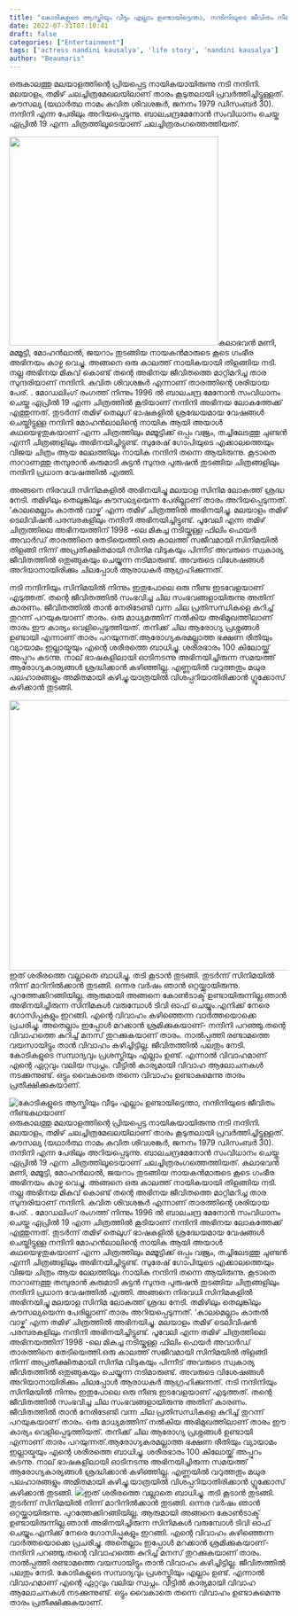```yaml
---
title: "കോടികളുടെ ആസ്തിയും വീടും എല്ലാം ഉണ്ടായിട്ടെന്താ, നന്ദിനിയുടെ ജീവിതം നീണ്ടകഥയാണ്"
date: 2022-07-31T07:10:41
draft: false
categories: ["Entertainment"]
tags: ['actress nandini kausalya', 'life story', 'nandini kausalya']
author: "Beaumaris"
---
```


ഒരുകാലത്തു മലയാളത്തിന്റെ പ്രിയപ്പെട്ട നായികയായിരുന്നു നടി നന്ദിനി. മലയാളം, തമിഴ് ചലച്ചിത്രമേഖലയിലാണ് താരം കൂടുതലായി പ്രവർത്തിച്ചിട്ടുള്ളത്. കൗസല്യ (യഥാർത്ഥ നാമം കവിത ശിവശങ്കർ, ജനനം 1979 ഡിസംബർ 30). നന്ദിനി എന്ന പേരിലും അറിയപ്പെടുന്നു. ബാലചന്ദ്രമേനോൻ സംവിധാനം ചെയ്ത ഏപ്രിൽ 19 എന്ന ചിത്രത്തിലൂടെയാണ് ചലച്ചിത്രരംഗത്തെത്തിയത്.

<img class="wp-image-344825 alignleft" src="https://cdn.boolokam.com/articles/2022/07/feef33.jpg" alt="" width="378" height="377" />കലാഭവൻ മണി, മമ്മൂട്ടി, മോഹൻലാൽ, ജയറാം തുടങ്ങിയ നായകൻമാരുടെ കൂടെ ഗംഭീര അഭിനയം കാഴ്ച വെച്ചു. അങ്ങനെ ഒരു കാലത്ത് നായികയായി തിളങ്ങിയ നടി. നല്ല അഭിനയ മികവ് കൊണ്ട് തന്റെ അഭിനയ ജീവിതത്തെ മാറ്റിമറിച്ച താര സുന്ദരിയാണ് നന്ദിനി. കവിത ശിവശങ്കർ എന്നാണ് താരത്തിന്റെ ശരിയായ പേര്. . മോഡലിംഗ് രംഗത്ത് നിന്നും 1996 ല്‍ ബാലചന്ദ്ര മേനോന്‍ സംവിധാനം ചെയ്ത ഏപ്രില്‍ 19 എന്ന ചിത്രത്തില്‍ കൂടിയാണ് നന്ദിനി അഭിനയ ലോകത്തേക്ക് എത്തുന്നത്. തുടര്‍ന്ന് തമിഴ് തെലുഗ് ഭാഷകളില്‍ ശ്രദ്ധേയമായ വേഷങ്ങള്‍ ചെയ്തിട്ടുള്ള നന്ദിനി മോഹന്‍ലാലിന്റെ നായിക ആയി അയാള്‍ കഥയെഴുതുകയാണ് എന്ന ചിത്രത്തിലും മമ്മൂട്ടിക്ക് ഒപ്പം വജ്രം, തച്ചിലേടത്തു ചുണ്ടൻ എന്നീ ചിത്രങ്ങളിലും അഭിനയിച്ചിട്ടുണ്ട്. സുരേഷ് ഗോപിയുടെ എക്കാലത്തെയും വിജയ ചിത്രം ആയ ലേലത്തിലും നായിക നന്ദിനി തന്നെ ആയിരുന്നു. കൂടാതെ നാറാണത്തു തമ്പുരാന്‍ കരുമാടി കുട്ടന്‍ സുന്ദര പുരുഷന്‍ തുടങ്ങിയ ചിത്രങ്ങളിലും നന്ദിനി പ്രധാന വേഷത്തില്‍ എത്തി.

അങ്ങനെ നിരവധി സിനിമകളില്‍ അഭിനയിച്ചു മലയാള സിനിമ ലോകത്ത് ശ്രദ്ധ നേടി. തമിഴിലും തെലുങ്കിലും കൗസല്യയെന്ന പേരില്ലാണ് താരം അറിയപ്പെടുന്നത്. ‘കാലമെല്ലാം കാതൽ വാഴ്ക’ എന്ന തമിഴ് ചിത്രത്തിൽ അഭിനയിച്ചു. മലയാളം തമിഴ് ടെലിവിഷൻ പരമ്പരകളിലും നന്ദിനി അഭിനയിച്ചിട്ടുണ്ട്. പൂവേലി എന്ന തമിഴ് ചിത്രത്തിലെ അഭിനയത്തിന് 1998 -ലെ മികച്ച നടിയ്കുള്ള ഫിലിം ഫെയർ അവാർഡ് താരത്തിനെ തേടിയെത്തി.ഒരു കാലത്ത് സജീവമായി സിനിമയിൽ തിളങ്ങി നിന്ന്‌ അപ്രതീക്ഷിതമായി സിനിമ വിടുകയും പിന്നീട് അവരുടെ സ്വകാര്യ ജീവിതത്തിൽ ഒതുങ്ങുകയും ചെയ്യുന്ന നടിമാരുണ്ട്. അവരുടെ വിശേഷങ്ങൾ അറിയാനായിരിക്കും ചിലപ്പോൾ ആരാധകർ ആഗ്രഹിക്കുന്നത്.

നടി നന്ദിനിയും സിനിമയിൽ നിന്നും ഇതുപോലെ ഒരു നീണ്ട ഇടവേളയാണ് എടുത്തത്. തന്റെ ജീവിതത്തിൽ സംഭവിച്ച ചില സംഭവങ്ങളായിരുന്നു അതിന് കാരണം. ജീവിതത്തിൽ താൻ നേരിടേണ്ടി വന്ന ചില പ്രതിസന്ധികളെ കുറിച്ച് തുറന്ന് പറയുകയാണ് താരം. ഒരു മാധ്യമത്തിന് നൽകിയ അഭിമുഖത്തിലാണ് താരം ഈ കാര്യം വെളിപ്പെടുത്തിയത്. തനിക്ക് ചില ആരോഗ്യ പ്രശ്നങ്ങൾ ഉണ്ടായി എന്നാണ് താരം പറയുന്നത്.ആരോഗ്യകരമല്ലാത്ത ഭക്ഷണ രീതിയും വ്യായാമം ഇല്ലായ്മയും എന്റെ ശരീരത്തെ ബാധിച്ചു. ശരീരഭാരം 100 കിലോയ്ക്ക് അപ്പുറം കടന്നു. നാല് ഭാഷകളിലായി ഓടിനടന്നു അഭിനയിച്ചിരുന്ന സമയത്ത് ആരോഗ്യകാര്യങ്ങള്‍ ശ്രദ്ധിക്കാന്‍ കഴിഞ്ഞില്ല. എണ്ണയില്‍ വറുത്തതും മധുര പലഹാരങ്ങളും അമിതമായി കഴിച്ചു.യാത്രയിൽ വിശപ്പറിയാതിരിക്കാൻ ഗ്ലൂക്കോസ് കഴിക്കാൻ തുടങ്ങി.

<img class="wp-image-344826 aligncenter" src="https://cdn.boolokam.com/articles/2022/07/t3t3t-2.jpg" alt="" width="856" height="488" />ഇത് ശരീരത്തെ വല്ലാതെ ബാധിച്ചു. തടി കൂടാൻ തുടങ്ങി. തുടർന്ന് സിനിമയിൽ നിന്ന് മാറിനിൽക്കാൻ തുടങ്ങി. ഒന്നര വർഷം ഞാൻ ഒറ്റയ്ക്കായിരുന്നു. പുറത്തേക്കിറങ്ങിയില്ല. ആരുമായി അങ്ങനെ കോൺടാക്ട് ഉണ്ടായിരുന്നില്ല.ഞാൻ അഭിനയിച്ചിരുന്ന സിനിമകൾ വരുമ്പോൾ ടിവി ഓഫ് ചെയ്യും.എനിക്ക് നേരെ ഗോസിപ്പുകളും ഇറങ്ങി. എന്റെ വിവാഹം കഴിഞ്ഞെന്ന വാർത്തയൊക്കെ പ്രചരിച്ചു. അതെല്ലാം ഇപ്പോൾ മറക്കാൻ ശ്രമിക്കുകയാണ്- നന്ദിനി പറഞ്ഞു.തന്റെ വിവാഹത്തെ കുറിച്ച് മനസ് തുറക്കുകയാണ് താരം. നാൽപ്പത്തി രണ്ടാമത്തെ വയസായിട്ടും താൻ വിവാഹം കഴിച്ചിട്ടില്ല. ജീവിതത്തിൽ പലതും നേടി. കോടികളുടെ സമ്പാദ്യവും പ്രശസ്തിയും എല്ലാം ഉണ്ട്. എന്നാൽ വിവാഹമാണ് എന്റെ ഏറ്റവും വലിയ സ്വപ്നം. വീട്ടിൽ കാര്യമായി വിവാഹ ആലോചനകൾ നടക്കുന്നുണ്ട്. ഒട്ടും വൈകാതെ തന്നെ വിവാഹം ഉണ്ടാകുമെന്നു താരം പ്രതീക്ഷിക്കുകയാണ്.


![കോടികളുടെ ആസ്തിയും വീടും എല്ലാം ഉണ്ടായിട്ടെന്താ, നന്ദിനിയുടെ ജീവിതം നീണ്ടകഥയാണ്](https://cdn.boolokam.com/articles/2022/07/feef33.jpg)ഒരുകാലത്തു മലയാളത്തിന്റെ പ്രിയപ്പെട്ട നായികയായിരുന്നു നടി നന്ദിനി. മലയാളം, തമിഴ് ചലച്ചിത്രമേഖലയിലാണ് താരം കൂടുതലായി പ്രവർത്തിച്ചിട്ടുള്ളത്. കൗസല്യ (യഥാർത്ഥ നാമം കവിത ശിവശങ്കർ, ജനനം 1979 ഡിസംബർ 30). നന്ദിനി എന്ന പേരിലും അറിയപ്പെടുന്നു. ബാലചന്ദ്രമേനോൻ സംവിധാനം ചെയ്ത ഏപ്രിൽ 19 എന്ന ചിത്രത്തിലൂടെയാണ് ചലച്ചിത്രരംഗത്തെത്തിയത്. കലാഭവൻ മണി, മമ്മൂട്ടി, മോഹൻലാൽ, ജയറാം തുടങ്ങിയ നായകൻമാരുടെ കൂടെ ഗംഭീര അഭിനയം കാഴ്ച വെച്ചു. അങ്ങനെ ഒരു കാലത്ത് നായികയായി തിളങ്ങിയ നടി. നല്ല അഭിനയ മികവ് കൊണ്ട് തന്റെ അഭിനയ ജീവിതത്തെ മാറ്റിമറിച്ച താര സുന്ദരിയാണ് നന്ദിനി. കവിത ശിവശങ്കർ എന്നാണ് താരത്തിന്റെ ശരിയായ പേര്. . മോഡലിംഗ് രംഗത്ത് നിന്നും 1996 ല്‍ ബാലചന്ദ്ര മേനോന്‍ സംവിധാനം ചെയ്ത ഏപ്രില്‍ 19 എന്ന ചിത്രത്തില്‍ കൂടിയാണ് നന്ദിനി അഭിനയ ലോകത്തേക്ക് എത്തുന്നത്. തുടര്‍ന്ന് തമിഴ് തെലുഗ് ഭാഷകളില്‍ ശ്രദ്ധേയമായ വേഷങ്ങള്‍ ചെയ്തിട്ടുള്ള നന്ദിനി മോഹന്‍ലാലിന്റെ നായിക ആയി അയാള്‍ കഥയെഴുതുകയാണ് എന്ന ചിത്രത്തിലും മമ്മൂട്ടിക്ക് ഒപ്പം വജ്രം, തച്ചിലേടത്തു ചുണ്ടൻ എന്നീ ചിത്രങ്ങളിലും അഭിനയിച്ചിട്ടുണ്ട്. സുരേഷ് ഗോപിയുടെ എക്കാലത്തെയും വിജയ ചിത്രം ആയ ലേലത്തിലും നായിക നന്ദിനി തന്നെ ആയിരുന്നു. കൂടാതെ നാറാണത്തു തമ്പുരാന്‍ കരുമാടി കുട്ടന്‍ സുന്ദര പുരുഷന്‍ തുടങ്ങിയ ചിത്രങ്ങളിലും നന്ദിനി പ്രധാന വേഷത്തില്‍ എത്തി. അങ്ങനെ നിരവധി സിനിമകളില്‍ അഭിനയിച്ചു മലയാള സിനിമ ലോകത്ത് ശ്രദ്ധ നേടി. തമിഴിലും തെലുങ്കിലും കൗസല്യയെന്ന പേരില്ലാണ് താരം അറിയപ്പെടുന്നത്. ‘കാലമെല്ലാം കാതൽ വാഴ്ക’ എന്ന തമിഴ് ചിത്രത്തിൽ അഭിനയിച്ചു. മലയാളം തമിഴ് ടെലിവിഷൻ പരമ്പരകളിലും നന്ദിനി അഭിനയിച്ചിട്ടുണ്ട്. പൂവേലി എന്ന തമിഴ് ചിത്രത്തിലെ അഭിനയത്തിന് 1998 -ലെ മികച്ച നടിയ്കുള്ള ഫിലിം ഫെയർ അവാർഡ് താരത്തിനെ തേടിയെത്തി.ഒരു കാലത്ത് സജീവമായി സിനിമയിൽ തിളങ്ങി നിന്ന്‌ അപ്രതീക്ഷിതമായി സിനിമ വിടുകയും പിന്നീട് അവരുടെ സ്വകാര്യ ജീവിതത്തിൽ ഒതുങ്ങുകയും ചെയ്യുന്ന നടിമാരുണ്ട്. അവരുടെ വിശേഷങ്ങൾ അറിയാനായിരിക്കും ചിലപ്പോൾ ആരാധകർ ആഗ്രഹിക്കുന്നത്. നടി നന്ദിനിയും സിനിമയിൽ നിന്നും ഇതുപോലെ ഒരു നീണ്ട ഇടവേളയാണ് എടുത്തത്. തന്റെ ജീവിതത്തിൽ സംഭവിച്ച ചില സംഭവങ്ങളായിരുന്നു അതിന് കാരണം. ജീവിതത്തിൽ താൻ നേരിടേണ്ടി വന്ന ചില പ്രതിസന്ധികളെ കുറിച്ച് തുറന്ന് പറയുകയാണ് താരം. ഒരു മാധ്യമത്തിന് നൽകിയ അഭിമുഖത്തിലാണ് താരം ഈ കാര്യം വെളിപ്പെടുത്തിയത്. തനിക്ക് ചില ആരോഗ്യ പ്രശ്നങ്ങൾ ഉണ്ടായി എന്നാണ് താരം പറയുന്നത്.ആരോഗ്യകരമല്ലാത്ത ഭക്ഷണ രീതിയും വ്യായാമം ഇല്ലായ്മയും എന്റെ ശരീരത്തെ ബാധിച്ചു. ശരീരഭാരം 100 കിലോയ്ക്ക് അപ്പുറം കടന്നു. നാല് ഭാഷകളിലായി ഓടിനടന്നു അഭിനയിച്ചിരുന്ന സമയത്ത് ആരോഗ്യകാര്യങ്ങള്‍ ശ്രദ്ധിക്കാന്‍ കഴിഞ്ഞില്ല. എണ്ണയില്‍ വറുത്തതും മധുര പലഹാരങ്ങളും അമിതമായി കഴിച്ചു.യാത്രയിൽ വിശപ്പറിയാതിരിക്കാൻ ഗ്ലൂക്കോസ് കഴിക്കാൻ തുടങ്ങി. ![](https://cdn.boolokam.com/articles/2022/07/t3t3t-2.jpg)ഇത് ശരീരത്തെ വല്ലാതെ ബാധിച്ചു. തടി കൂടാൻ തുടങ്ങി. തുടർന്ന് സിനിമയിൽ നിന്ന് മാറിനിൽക്കാൻ തുടങ്ങി. ഒന്നര വർഷം ഞാൻ ഒറ്റയ്ക്കായിരുന്നു. പുറത്തേക്കിറങ്ങിയില്ല. ആരുമായി അങ്ങനെ കോൺടാക്ട് ഉണ്ടായിരുന്നില്ല.ഞാൻ അഭിനയിച്ചിരുന്ന സിനിമകൾ വരുമ്പോൾ ടിവി ഓഫ് ചെയ്യും.എനിക്ക് നേരെ ഗോസിപ്പുകളും ഇറങ്ങി. എന്റെ വിവാഹം കഴിഞ്ഞെന്ന വാർത്തയൊക്കെ പ്രചരിച്ചു. അതെല്ലാം ഇപ്പോൾ മറക്കാൻ ശ്രമിക്കുകയാണ്- നന്ദിനി പറഞ്ഞു.തന്റെ വിവാഹത്തെ കുറിച്ച് മനസ് തുറക്കുകയാണ് താരം. നാൽപ്പത്തി രണ്ടാമത്തെ വയസായിട്ടും താൻ വിവാഹം കഴിച്ചിട്ടില്ല. ജീവിതത്തിൽ പലതും നേടി. കോടികളുടെ സമ്പാദ്യവും പ്രശസ്തിയും എല്ലാം ഉണ്ട്. എന്നാൽ വിവാഹമാണ് എന്റെ ഏറ്റവും വലിയ സ്വപ്നം. വീട്ടിൽ കാര്യമായി വിവാഹ ആലോചനകൾ നടക്കുന്നുണ്ട്. ഒട്ടും വൈകാതെ തന്നെ വിവാഹം ഉണ്ടാകുമെന്നു താരം പ്രതീക്ഷിക്കുകയാണ്.

